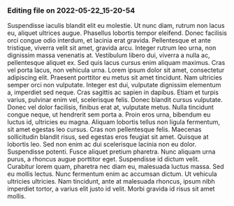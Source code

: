 

### Editing file on 2022-05-22_15-20-54

Suspendisse iaculis blandit elit eu molestie. Ut nunc diam, rutrum non lacus eu, aliquet ultrices augue. Phasellus lobortis tempor eleifend. Donec facilisis orci congue odio interdum, et lacinia erat gravida. Pellentesque et ante tristique, viverra velit sit amet, gravida arcu. Integer rutrum leo urna, non dignissim massa venenatis at. Vestibulum libero dui, viverra a nulla ac, pellentesque aliquet ex. Sed quis lacus cursus enim aliquam maximus. Cras vel porta lacus, non vehicula urna. Lorem ipsum dolor sit amet, consectetur adipiscing elit. Praesent porttitor eu metus sit amet tincidunt.
Nam ultricies semper orci non vulputate. Integer est dui, vulputate dignissim elementum a, imperdiet sed neque. Cras sagittis ac sapien in dapibus. Etiam et turpis varius, pulvinar enim vel, scelerisque felis. Donec blandit cursus vulputate. Donec vel dolor facilisis, finibus erat at, vulputate metus. Nulla tincidunt congue neque, ut hendrerit sem porta a.
Proin eros urna, bibendum eu luctus id, ultricies eu magna. Aliquam lobortis tellus non ligula fermentum, sit amet egestas leo cursus. Cras non pellentesque felis. Maecenas sollicitudin blandit risus, sed egestas eros feugiat sit amet. Quisque at lobortis leo. Sed non enim ac dui scelerisque lacinia non eu dolor. Suspendisse potenti. Fusce aliquet pretium pharetra. Nunc aliquam urna purus, a rhoncus augue porttitor eget. Suspendisse id dictum velit. Curabitur lorem quam, pharetra nec diam eu, malesuada luctus massa. Sed eu mollis lectus. Nunc fermentum enim ac accumsan dictum. Ut vehicula ultricies ultricies. Nam tincidunt, ante at malesuada rhoncus, ipsum nibh imperdiet tortor, a varius elit justo id velit. Morbi gravida id risus sit amet mollis.



